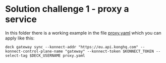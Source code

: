 # Solution challenge 1 - proxy a service

In this folder there is a working example in the file [proxy.yaml](./proxy.yaml) which you can apply like this:

```shell
deck gateway sync --konnect-addr "https://eu.api.konghq.com" --konnect-control-plane-name "gateway" --konnect-token $KONNECT_TOKEN --select-tag $DECK_USERNAME proxy.yaml
```